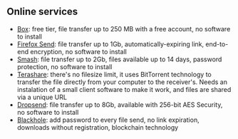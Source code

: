 ## Online services
- [Box](https://www.box.com/home): free tier, file transfer up to 250 MB with a free account, no software to install
- [Firefox Send](https://send.firefox.com/): file transfer up to 1Gb, automatically-expiring link, end-to-end encryption, no software to install
- [Smash](https://fromsmash.com/): file transfer up to 2Gb, files available up to 14 days, password protection, no software to install
- [Terashare](http://terashare.net/): there's no filesize limit, it uses BitTorrent technology to transfer the file directly from your computer to the receiver's. Needs an instalation of a small client software to make it work, and files are shared via a unique URL
- [Dropsend](https://www.dropsend.com/): file transfer up to 8Gb, available with 256-bit AES Security, no software to install
- [Blackhole](https://blackhole.run/): add password to every file send, no link expiration, downloads without registration, blockchain technology
